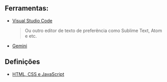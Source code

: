 ## Ferramentas:
- [Visual Studio Code](https://code.visualstudio.com/)
    >Ou outro editor de texto de preferência como Sublime Text, Atom e etc.
- [Gemini](https://gemini.google.com/app)

## Definições
- [HTML, CSS e JavaScript](https://www.alura.com.br/artigos/html-css-e-js-definicoes)